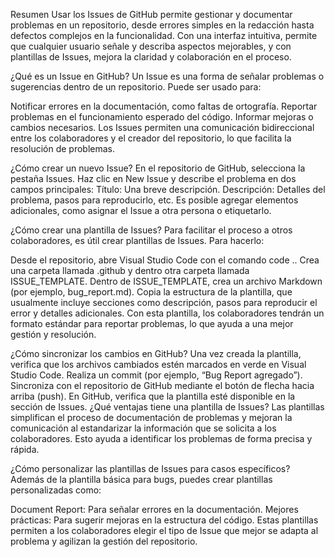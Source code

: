 Resumen
Usar los Issues de GitHub permite gestionar y documentar problemas en un repositorio, desde errores simples en la redacción hasta defectos complejos en la funcionalidad. Con una interfaz intuitiva, permite que cualquier usuario señale y describa aspectos mejorables, y con plantillas de Issues, mejora la claridad y colaboración en el proceso.

¿Qué es un Issue en GitHub?
Un Issue es una forma de señalar problemas o sugerencias dentro de un repositorio. Puede ser usado para:

Notificar errores en la documentación, como faltas de ortografía.
Reportar problemas en el funcionamiento esperado del código.
Informar mejoras o cambios necesarios.
Los Issues permiten una comunicación bidireccional entre los colaboradores y el creador del repositorio, lo que facilita la resolución de problemas.

¿Cómo crear un nuevo Issue?
En el repositorio de GitHub, selecciona la pestaña Issues.
Haz clic en New Issue y describe el problema en dos campos principales:
Título: Una breve descripción.
Descripción: Detalles del problema, pasos para reproducirlo, etc.
Es posible agregar elementos adicionales, como asignar el Issue a otra persona o etiquetarlo.

¿Cómo crear una plantilla de Issues?
Para facilitar el proceso a otros colaboradores, es útil crear plantillas de Issues. Para hacerlo:

Desde el repositorio, abre Visual Studio Code con el comando code ..
Crea una carpeta llamada .github y dentro otra carpeta llamada ISSUE_TEMPLATE.
Dentro de ISSUE_TEMPLATE, crea un archivo Markdown (por ejemplo, bug_report.md).
Copia la estructura de la plantilla, que usualmente incluye secciones como descripción, pasos para reproducir el error y detalles adicionales.
Con esta plantilla, los colaboradores tendrán un formato estándar para reportar problemas, lo que ayuda a una mejor gestión y resolución.

¿Cómo sincronizar los cambios en GitHub?
Una vez creada la plantilla, verifica que los archivos cambiados estén marcados en verde en Visual Studio Code.
Realiza un commit (por ejemplo, “Bug Report agregado”).
Sincroniza con el repositorio de GitHub mediante el botón de flecha hacia arriba (push).
En GitHub, verifica que la plantilla esté disponible en la sección de Issues.
¿Qué ventajas tiene una plantilla de Issues?
Las plantillas simplifican el proceso de documentación de problemas y mejoran la comunicación al estandarizar la información que se solicita a los colaboradores. Esto ayuda a identificar los problemas de forma precisa y rápida.

¿Cómo personalizar las plantillas de Issues para casos específicos?
Además de la plantilla básica para bugs, puedes crear plantillas personalizadas como:

Document Report: Para señalar errores en la documentación.
Mejores prácticas: Para sugerir mejoras en la estructura del código.
Estas plantillas permiten a los colaboradores elegir el tipo de Issue que mejor se adapta al problema y agilizan la gestión del repositorio.